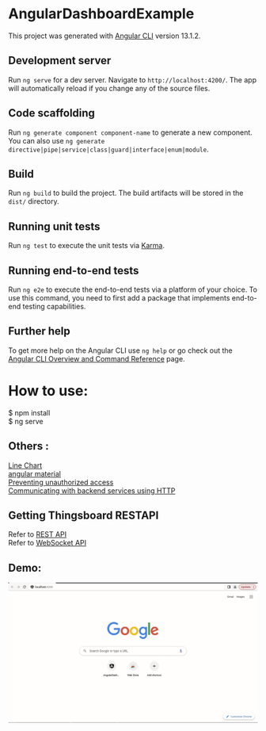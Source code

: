 # AngularDashboardExample

This project was generated with [Angular CLI](https://github.com/angular/angular-cli) version 13.1.2.

## Development server

Run `ng serve` for a dev server. Navigate to `http://localhost:4200/`. The app will automatically reload if you change any of the source files.

## Code scaffolding

Run `ng generate component component-name` to generate a new component. You can also use `ng generate directive|pipe|service|class|guard|interface|enum|module`.

## Build

Run `ng build` to build the project. The build artifacts will be stored in the `dist/` directory.

## Running unit tests

Run `ng test` to execute the unit tests via [Karma](https://karma-runner.github.io).

## Running end-to-end tests

Run `ng e2e` to execute the end-to-end tests via a platform of your choice. To use this command, you need to first add a package that implements end-to-end testing capabilities.

## Further help

To get more help on the Angular CLI use `ng help` or go check out the [Angular CLI Overview and Command Reference](https://angular.io/cli) page.
  
# How to use:  
$ npm install  
$ ng serve  
  
## Others :  
[Line Chart](https://www.chartjs.org/docs/latest/samples/line/line.html#line-chart)  
[angular material](https://material.angular.io/components/categories)  
[Preventing unauthorized access](https://angular.io/guide/router#preventing-unauthorized-access)  
[Communicating with backend services using HTTP](https://angular.io/guide/http#communicating-with-backend-services-using-http)  

## Getting Thingsboard RESTAPI  
Refer to [REST API](https://thingsboard.io/docs/reference/rest-api/)  
Refer to [WebSocket API](https://thingsboard.io/docs/user-guide/telemetry/)  
  
## Demo:  
![angular-dashboard-example](angular-dashboard-example.gif)  
